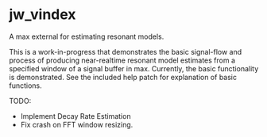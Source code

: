 # jw_vindex
A max external for estimating resonant models.

This is a work-in-progress that demonstrates the basic signal-flow and process of producing near-realtime resonant model estimates from a specified window of a signal buffer in max.  Currently, the basic functionality is demonstrated.  See the included help patch for explanation of basic functions.

TODO: 
* Implement Decay Rate Estimation
* Fix crash on FFT window resizing.
